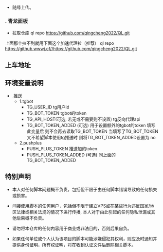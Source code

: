 
## 

- 随缘上传。



### . 青龙面板
- 拉取仓库
 ql repo https://github.com/qingcheng2022/QL.git

 
 上面那个拉不到就用下面这个加速代理拉（推荐）
ql repo https://github.wwwj.cf//https://github.com/qingcheng2022/QL.git

## 上车地址



## 环境变量说明 
- .推送
  - 1.tgbot 
    - TG_USER_ID  tg用户id
    - TG_BOT_TOKEN tgbot的token
    - TG_API_HOST(可选, 若无或不需要则不设置) tg反向代理api
    - TG_BOT_TOKEN_ADDED (可选) 用于设置额外的tgbot的token 填写此变量后 则不会再去读取TG_BOT_TOKEN 当填写了TG_BOT_TOKEN 又不希望脚本使用tg推送时 则将TG_BOT_TOKEN_ADDED设置为 no
  - 2.pushplus
    - PUSH_PLUS_TOKEN 推送加的token
    - PUSH_PLUS_TOKEN_ADDED (可选) 同上面的TG_BOT_TOKEN_ADDED


## 特别声明


- 本人对任何脚本问题概不负责，包括但不限于由任何脚本错误导致的任何损失或损害。

- 间接使用脚本的任何用户，包括但不限于建立VPS或在某些行为违反国家/地区法律或相关法规的情况下进行传播, 本人对于由此引起的任何隐私泄漏或其他后果概不负责。

- 请勿将本仓库的任何内容用于商业或非法目的，否则后果自负。

- 如果任何单位或个人认为该项目的脚本可能涉嫌侵犯其权利，则应及时通知并提供身份证明，所有权证明，将在收到认证文件后删除相关脚本。

